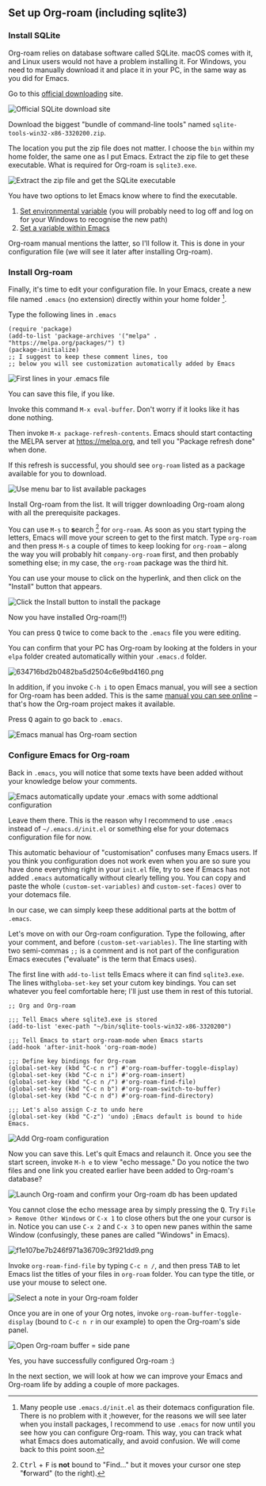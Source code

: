 ## Set up Org-roam (including sqlite3)

### Install SQLite

Org-roam relies on database software called SQLite. macOS comes with it, and Linux users would not have a problem installing it. For Windows, you need to manually download it and place it in your PC, in the same way as you did for Emacs.

Go to this [official downloading](https://sqlite.org/download.html) site.

![Official SQLite download site](images/470bc0411ed1e480faa7b383363f1fc8.png)

Download the biggest "bundle of command-line tools" named `sqlite-tools-win32-x86-3320200.zip`. 

The location you put the zip file does not matter. I choose the `bin` within my home folder, the same one as I put Emacs. Extract the zip file to get these executable. What is required for Org-roam is `sqlite3.exe`.


![Extract the zip file and get the SQLite executable](images/622b7aae61f0e200ee7f21ba14f553d7.png)

You have two options to let Emacs know where to find the executable.

1. [Set environmental variable](https://www.opentechguides.com/how-to/article/windows-10/113/windows-10-set-path.html) (you will probably need to log off and log on for your Windows to recognise the new path)
2. [Set a variable within Emacs](https://org-roam.github.io/org-roam/manual/Post_002dInstallation-Tasks)

Org-roam manual mentions the latter, so I'll follow it. This is done in your configuration file (we will see it later after installing Org-roam).

### Install Org-roam

Finally, it's time to edit your configuration file. In your Emacs, create a new file named `.emacs` (no extension) directly within your home folder [^1].


[^1]:  Many people use `.emacs.d/init.el` as their dotemacs configuration file. There is no problem with it ;however, for the reasons we will see later when you install packages, I recommend to use `.emacs` for now until you see how you can configure Org-roam. This way, you can track what what Emacs does automatically, and avoid confusion. We will come back to this point soon.

Type the following lines in `.emacs`

```
(require 'package)
(add-to-list 'package-archives '("melpa" . "https://melpa.org/packages/") t)
(package-initialize)
;; I suggest to keep these comment lines, too
;; below you will see customization automatically added by Emacs
```

![First lines in your `.emacs` file](images/63adc0856a0b70728c4f7bd1c40cefb3.png)

You can save this file, if you like. 

Invoke this command `M-x eval-buffer`. Don't worry if it looks like it has done nothing.

Then invoke `M-x package-refresh-contents`.  Emacs should start contacting the MELPA server at https://melpa.org, and tell you "Package refresh done" when done. 

If this refresh is successful, you should see `org-roam` listed as a package available for you to download.

![Use menu bar to list available packages](images/b6527cd363192a493611be0f03dd05e9.png)

Install Org-roam from the list. It will trigger downloading Org-roam along with all the prerequisite packages. 

You can use `M-s` to **s**earch [^2] for `org-roam`. As soon as you start typing the letters, Emacs will move your screen to get to the first match. Type `org-roam` and then press `M-s` a couple of times to keep looking for `org-roam` – along the way you will probably hit `company-org-roam` first, and then probably something else; in my case, the `org-roam` package was the third hit.

You can use your mouse to click on the hyperlink, and then click on the "Install" button that appears.

[^2]: <kbd>Ctrl</kbd> + <kbd>F</kbd> is **not** bound to "Find…" but it moves your cursor one step "**f**orward" (to the right).

![Click the Install button to install the package](images/63bf87d1369927e14c49a44e9123497d.png)

Now you have installed Org-roam(!!)

You can press <kbd>Q</kbd> twice to come back to the `.emacs` file you were editing.

You can confirm that your PC has Org-roam by looking at the folders in your `elpa` folder created automatically within your `.emacs.d` folder.

![634716bd2b0482ba5d2504c6e9bd4160.png](images\634716bd2b0482ba5d2504c6e9bd4160.png)

In addition, if you invoke `C-h i` to open Emacs manual, you will see a section for Org-roam has been added. This is the same [manual you can see online](https://org-roam.github.io/org-roam/manual/) – that's how the Org-roam project makes it available.  

Press <kbd>Q</kbd> again to go back to `.emacs`.

![Emacs manual has Org-roam section](images/d1f139cf591f3fe3672c52267e6bac86.png)

### Configure Emacs for Org-roam

Back in `.emacs`, you will notice that some texts have been added without your knowledge below your comments.

![Emacs automatically update your `.emacs` with some addtional configuration](images/92981f11b88ce9a9706d3d1e48b65e6b.png)

Leave them there. This is the reason why I recommend to use `.emacs` instead of `~/.emacs.d/init.el` or something else for your dotemacs configuration file for now.

This automatic behaviour of "customisation" confuses many Emacs users. If you think you configuration does not work even when you are so sure you have done everything right in your `init.el` file, try to see if Emacs has not added `.emacs` automatically without clearly telling you. You can copy and paste the whole `(custom-set-variables)` and `custom-set-faces)` over to your dotemacs file. 

In our case, we can simply keep these additional parts at the bottm of `.emacs`.

Let's move on with our Org-roam configuration. Type the following, after your comment, and before `(custom-set-variables)`.  The line starting with two semi-commas `;;` is a comment and is not part of the configuration Emacs executes ("evaluate" is the term that Emacs uses).

The first line with `add-to-list` tells Emacs where it can find `sqlite3.exe`.  The lines with`globa-set-key` set your cutom key bindings. You can set whatever you feel comfortable here; I'll just use them in rest of this tutorial. 

```
;; Org and Org-roam

;;; Tell Emacs where sqlite3.exe is stored
(add-to-list 'exec-path "~/bin/sqlite-tools-win32-x86-3320200")

;;; Tell Emacs to start org-roam-mode when Emacs starts
(add-hook 'after-init-hook 'org-roam-mode)

;;; Define key bindings for Org-roam
(global-set-key (kbd "C-c n r") #'org-roam-buffer-toggle-display)
(global-set-key (kbd "C-c n i") #'org-roam-insert)
(global-set-key (kbd "C-c n /") #'org-roam-find-file)
(global-set-key (kbd "C-c n b") #'org-roam-switch-to-buffer)
(global-set-key (kbd "C-c n d") #'org-roam-find-directory)

;;; Let's also assign C-z to undo here
(global-set-key (kbd "C-z") 'undo) ;Emacs default is bound to hide Emacs.

```

![Add Org-roam configuration](images/44162dc292c18ef3c8e5475fbf2fd09a.png)

Now you can save this. Let's quit Emacs and relaunch it. Once you see the start screen, invoke `M-h e` to view "echo message." Do you notice the two files and one link you created earlier have been added to Org-roam's database?

![Launch Org-roam and confirm your Org-roam db has been updated](images/1780d79dea3f210c3d50e610241b5f82.png)

You cannot close the echo message area by simply pressing the <kbd>Q</kbd>.  Try `File > Remove Other Windows` or `C-x 1` to close others but the one your cursor is in. Notice you can use `C-x 2` and `C-x 3` to open new panes within the same Window (confusingly, these panes are called "Windows" in Emacs).

![f1e107be7b246f971a36709c3f921dd9.png](images\f1e107be7b246f971a36709c3f921dd9.png)

Invoke `org-roam-find-file` by typing `C-c n /`, and then press <kbd>TAB</kbd> to let Emacs list the titles of your files in `org-roam` folder. You can type the title, or use your mouse to select one.

![Select a note in your Org-roam folder](images/e85a879a59c35e5cf3eb19e1e10097bb.png)

Once you are in one of your Org notes, invoke `org-roam-buffer-toggle-display` (bound to `C-c n r` in our example) to open the Org-roam's side panel. 

![Open Org-roam buffer = side pane](images/358582cd3da119c0fd930c4831394f7c.png)

Yes, you have successfully configured Org-roam :)

In the next section, we will look at how we can improve your Emacs and Org-roam life by adding a couple of more packages.